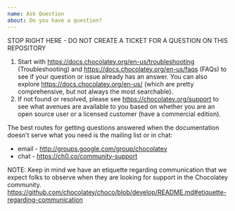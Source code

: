 ```yaml
---
name: Ask Question
about: Do you have a question?
---
```


STOP RIGHT HERE - DO NOT CREATE A TICKET FOR A QUESTION ON THIS REPOSITORY

1. Start with https://docs.chocolatey.org/en-us/troubleshooting (Troubleshooting) and https://docs.chocolatey.org/en-us/faqs (FAQs) to see if your question or issue already has an answer. You can also explore https://docs.chocolatey.org/en-us/ (which are pretty comprehensive, but not always the most searchable).
2. If not found or resolved, please see https://chocolatey.org/support to see what avenues are available to you based on whether you are an open source user or a licensed customer (have a commercial edition).


The best routes for getting questions answered when the documentation doesn't serve what you need is the mailing list or in chat:
- email - http://groups.google.com/group/chocolatey
- chat - https://ch0.co/community-support



NOTE: Keep in mind we have an etiquette regarding communication that we expect folks to observe when they are looking for support in the Chocolatey community. https://github.com/chocolatey/choco/blob/develop/README.md#etiquette-regarding-communication
